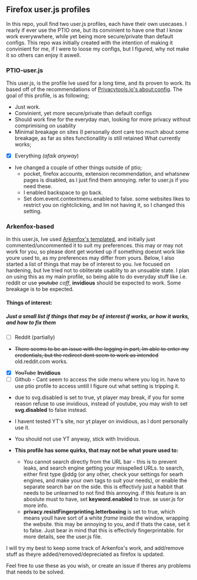 ## Firefox user.js profiles
In this repo, youll find two user.js profiles, each have their own usecases.
I rearly if ever use the PTIO one, but its convinient to have one that I know work everywwhere, while yet being more secure/private than default configs.
This repo was initially created with the intention of making it convinient for me, if I were to loose my configs, but I figured, why not make it so others can enjoy it aswell.


### PTIO-user.js
This user.js, is the profile Ive used for a long time, and its proven to work.
Its based off of the recommendations of [Privacytools.io's about:config](https://privacytools.io/browsers/#about_config).
The goal of this profile, is as following;

- Just work.
- Convinient, yet more secure/private than default configs
- Should work fine for the everyday man, looking for more privacy without comprimising on usablity
- Minimal breakage on sites (I personally dont care too much about some breakage, as far as sites functionallity is still retained
What currently works;
- [x] Everything *(afaik anyway*)

* Ive changed a couple of other things outside of ptio;
	* pocket, firefox accounts, extension recommendation, and whatsnew pages is disabled, as I just find them annoying. refer to user.js if you need these.
	* I enabled backspace to go back.
	* Set dom.event.contextmenu.enabled to false. some websites likes to restrict you on rightclicking, and Im not having it, so I changed this setting.

### Arkenfox-based
In this user.js, Ive used [Arkenfox's templated](github.com/arkenfox/user.js), and initially just commented/uncommented it to suit my preferences. this may or may not work for you, so please dont get worked up if something doesnt work like youre used to, as my preferences may differ from yours. Below, I also started a list of things that may be of interest to you. 
Ive focused on hardening, but Ive tried not to obliterate usablity to an unsuable state.
I plan on using this as my main profile, so being able to do everyday stuff like i.e. reddit or use ~~youtube~~ *coff*, **invidious** should be expected to work. 
Some breakage is to be expected.

#### Things of interest:
##### Just a small list if things that may be of interest if works, or how it works, and how to *fix* them

- [ ] Reddit (partially)

* ~~There seems to be an issue with the logging in part, Im able to enter my credentials, but the redirect dont seem to work as intended~~ old.reddit.com works.

- [x] ~~YouTube~~ **Invidious**
- [ ] Github -  Cant seem to access the side menu where you log in. have to use ptio profile to access untill I figure out what setting is tripping it.

* due to svg.disabled is set to true, yt player may break, if you for some reason refuse to use invidious, instead of youtube, you may wish to set **svg.disabled** to false instead. 
* I havent tested YT's site, nor yt player on invidious, as I dont personally use it.
* You should not use YT anyway, stick with Invidious.

* **This profile has some quirks, that may not be what youre used to:**
	* You cannot search directly from the URL bar - this is to prevent leaks, and search engine getting your misspelled URLs. to search, either first type @ddg (or any other, check your settings for searh engines, and make your own tags to suit your needs), or enable the separate search bar on the side. this is effectivly just a habbit that needs to be unlearned to not find this annoying. if this feature is an aboslute must to have, set **keyword.enabled** to true. se user.js for more info.
	* **privacy.resistFingerprinting.letterboxing** is set to true, which means youll have sort of a white *frame* inside the window, wrapping the website. this may be annoying to you, and if thats the case, set it to false. Just bear in mind that this is effectivly fingerprintable. for more details, see the user.js file. 

I will try my best to keep some track of Arkenfox's work, and add/remove stuff as theyre added/removed/depreciated as firefox is updated.

Feel free to use these as you wish, or create an issue if theres any problems that needs to be solved.
